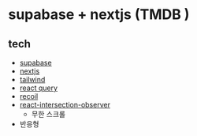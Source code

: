 # supabase + nextjs (TMDB )

## tech

- [supabase](https://supabase.com/)
- [nextjs](https://nextjs.org/)
- [tailwind](https://tailwindcss.com/)
- [react query](https://tanstack.com/query/latest)
- [recoil](https://recoiljs.org/ko/)
- [react-intersection-observer](https://www.npmjs.com/package/react-intersection-observer)
  - 무한 스크롤
- 반응형
